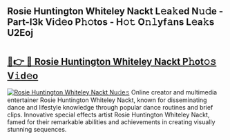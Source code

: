 ## Rosie Huntington Whiteley Nackt L𝚎a𝚔ed N𝚞𝚍e - Part-I3k Vi𝚍𝚎o P𝚑𝚘tos - H𝚘𝚝 O𝚗𝚕yf𝚊ns L𝚎a𝚔s U2Eoj

# <h2><a href="http://kf6um5.oniu.top/?m=Rosie+Huntington+Whiteley+Nackt">🔗👉 🔴 Rosie Huntington Whiteley Nackt P𝚑ot𝚘𝚜 V𝚒d𝚎o</a></h2>

[![Rosie Huntington Whiteley Nackt Nu𝚍e𝚜](https://i.imgur.com/0qMVB7G.gif)](http://kf6um5.oniu.top/?m=Rosie+Huntington+Whiteley+Nackt)
Online creator and multimedia entertainer Rosie Huntington Whiteley Nackt, known for disseminating dance and lifestyle knowledge through popular dance routines and brief clips. Innovative special effects artist Rosie Huntington Whiteley Nackt, famed for their remarkable abilities and achievements in creating visually stunning sequences.  
